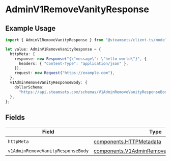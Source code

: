 # AdminV1RemoveVanityResponse

## Example Usage

```typescript
import { AdminV1RemoveVanityResponse } from "@steamsets/client-ts/models/operations";

let value: AdminV1RemoveVanityResponse = {
  httpMeta: {
    response: new Response("{\"message\": \"hello world\"}", {
      headers: { "Content-Type": "application/json" },
    }),
    request: new Request("https://example.com"),
  },
  v1AdminRemoveVanityResponseBody: {
    dollarSchema:
      "https://api.steamsets.com/schemas/V1AdminRemoveVanityResponseBody.json",
  },
};
```

## Fields

| Field                                                                                                    | Type                                                                                                     | Required                                                                                                 | Description                                                                                              |
| -------------------------------------------------------------------------------------------------------- | -------------------------------------------------------------------------------------------------------- | -------------------------------------------------------------------------------------------------------- | -------------------------------------------------------------------------------------------------------- |
| `httpMeta`                                                                                               | [components.HTTPMetadata](../../models/components/httpmetadata.md)                                       | :heavy_check_mark:                                                                                       | N/A                                                                                                      |
| `v1AdminRemoveVanityResponseBody`                                                                        | [components.V1AdminRemoveVanityResponseBody](../../models/components/v1adminremovevanityresponsebody.md) | :heavy_minus_sign:                                                                                       | OK                                                                                                       |